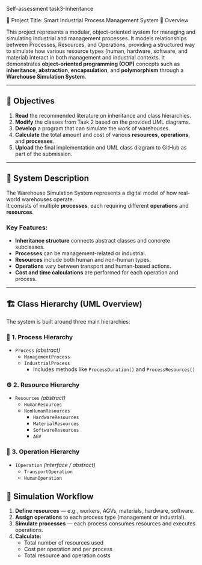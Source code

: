 Self-assessment task3-Inheritance

🧠 Project Title: Smart Industrial Process Management System
📘 Overview

This project represents a modular, object-oriented system for managing and simulating industrial and management processes.
It models relationships between Processes, Resources, and Operations, providing a structured way to simulate how various resource types (human, hardware, software, and material) interact in both management and industrial contexts.
It demonstrates **object-oriented programming (OOP)** concepts such as **inheritance**, **abstraction**, **encapsulation**, and **polymorphism** through a **Warehouse Simulation System**.


---

## 🎯 **Objectives**

1. **Read** the recommended literature on inheritance and class hierarchies.  
2. **Modify** the classes from Task 2 based on the provided UML diagrams.  
3. **Develop** a program that can simulate the work of warehouses.  
4. **Calculate** the total amount and cost of various **resources**, **operations**, and **processes**.  
5. **Upload** the final implementation and UML class diagram to GitHub as part of the submission.

---

## 🧩 **System Description**

The Warehouse Simulation System represents a digital model of how real-world warehouses operate.  
It consists of multiple **processes**, each requiring different **operations** and **resources**.

### Key Features:
- **Inheritance structure** connects abstract classes and concrete subclasses.  
- **Processes** can be management-related or industrial.  
- **Resources** include both human and non-human types.  
- **Operations** vary between transport and human-based actions.  
- **Cost and time calculations** are performed for each operation and process.  

---

## 🏗️ **Class Hierarchy (UML Overview)**

The system is built around three main hierarchies:

### 🧱 **1. Process Hierarchy**
- `Process` *(abstract)*  
  - `ManagementProcess`  
  - `IndustrialProcess`  
    - Includes methods like `ProcessDuration()` and `ProcessResources()`  

### ⚙️ **2. Resource Hierarchy**
- `Resources` *(abstract)*  
  - `HumanResources`  
  - `NonHumanResources`  
    - `HardwareResources`  
    - `MaterialResources`  
    - `SoftwareResources`  
    - `AGV`  

### 🔄 **3. Operation Hierarchy**
- `IOperation` *(interface / abstract)*  
  - `TransportOperation`  
  - `HumanOperation`

## 🧮 **Simulation Workflow**

1. **Define resources** — e.g., workers, AGVs, materials, hardware, software.  
2. **Assign operations** to each process type (management or industrial).  
3. **Simulate processes** — each process consumes resources and executes operations.  
4. **Calculate:**
   - Total number of resources used  
   - Cost per operation and per process  
   - Total resource and operation costs  
